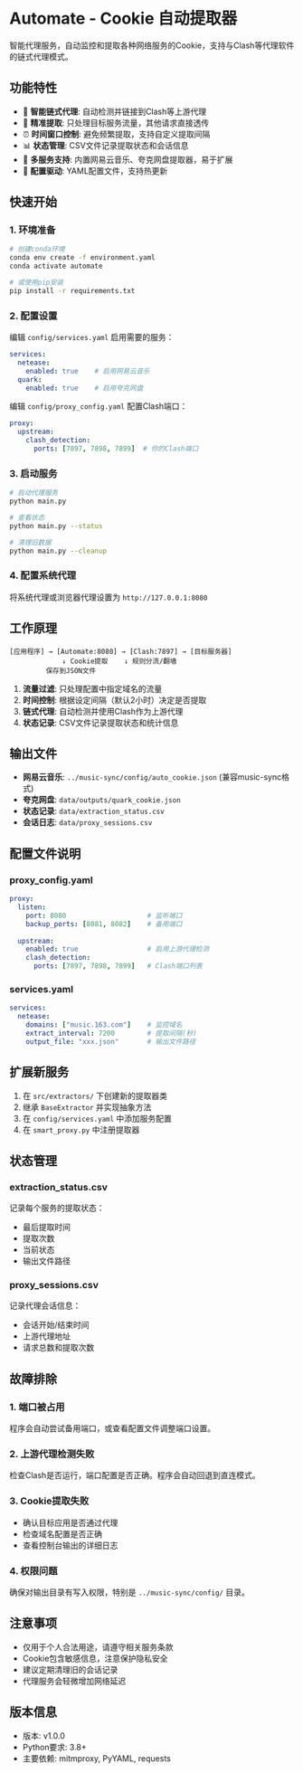 # Automate - Cookie 自动提取器

智能代理服务，自动监控和提取各种网络服务的Cookie，支持与Clash等代理软件的链式代理模式。

## 功能特性

- 🔗 **智能链式代理**: 自动检测并链接到Clash等上游代理
- 🎯 **精准提取**: 只处理目标服务流量，其他请求直接透传
- ⏰ **时间窗口控制**: 避免频繁提取，支持自定义提取间隔
- 📊 **状态管理**: CSV文件记录提取状态和会话信息
- 🎵 **多服务支持**: 内置网易云音乐、夸克网盘提取器，易于扩展
- 🔧 **配置驱动**: YAML配置文件，支持热更新

## 快速开始

### 1. 环境准备

```bash
# 创建conda环境
conda env create -f environment.yaml
conda activate automate

# 或使用pip安装
pip install -r requirements.txt
```

### 2. 配置设置

编辑 `config/services.yaml` 启用需要的服务：

```yaml
services:
  netease:
    enabled: true    # 启用网易云音乐
  quark:
    enabled: true    # 启用夸克网盘
```

编辑 `config/proxy_config.yaml` 配置Clash端口：

```yaml
proxy:
  upstream:
    clash_detection:
      ports: [7897, 7898, 7899]  # 你的Clash端口
```

### 3. 启动服务

```bash
# 启动代理服务
python main.py

# 查看状态
python main.py --status

# 清理旧数据
python main.py --cleanup
```

### 4. 配置系统代理

将系统代理或浏览器代理设置为 `http://127.0.0.1:8080`

## 工作原理

```
[应用程序] → [Automate:8080] → [Clash:7897] → [目标服务器]
             ↓ Cookie提取    ↓ 规则分流/翻墙
         保存到JSON文件     
```

1. **流量过滤**: 只处理配置中指定域名的流量
2. **时间控制**: 根据设定间隔（默认2小时）决定是否提取
3. **链式代理**: 自动检测并使用Clash作为上游代理
4. **状态记录**: CSV文件记录提取状态和统计信息

## 输出文件

- **网易云音乐**: `../music-sync/config/auto_cookie.json` (兼容music-sync格式)
- **夸克网盘**: `data/outputs/quark_cookie.json`
- **状态记录**: `data/extraction_status.csv`
- **会话日志**: `data/proxy_sessions.csv`

## 配置文件说明

### proxy_config.yaml
```yaml
proxy:
  listen:
    port: 8080                    # 监听端口
    backup_ports: [8081, 8082]    # 备用端口
  
  upstream:
    enabled: true                 # 启用上游代理检测
    clash_detection:
      ports: [7897, 7898, 7899]   # Clash端口列表
```

### services.yaml
```yaml
services:
  netease:
    domains: ["music.163.com"]    # 监控域名
    extract_interval: 7200        # 提取间隔(秒)
    output_file: "xxx.json"       # 输出文件路径
```

## 扩展新服务

1. 在 `src/extractors/` 下创建新的提取器类
2. 继承 `BaseExtractor` 并实现抽象方法
3. 在 `config/services.yaml` 中添加服务配置
4. 在 `smart_proxy.py` 中注册提取器

## 状态管理

### extraction_status.csv
记录每个服务的提取状态：
- 最后提取时间
- 提取次数  
- 当前状态
- 输出文件路径

### proxy_sessions.csv
记录代理会话信息：
- 会话开始/结束时间
- 上游代理地址
- 请求总数和提取次数

## 故障排除

### 1. 端口被占用
程序会自动尝试备用端口，或查看配置文件调整端口设置。

### 2. 上游代理检测失败
检查Clash是否运行，端口配置是否正确。程序会自动回退到直连模式。

### 3. Cookie提取失败
- 确认目标应用是否通过代理
- 检查域名配置是否正确
- 查看控制台输出的详细日志

### 4. 权限问题
确保对输出目录有写入权限，特别是 `../music-sync/config/` 目录。

## 注意事项

- 仅用于个人合法用途，请遵守相关服务条款
- Cookie包含敏感信息，注意保护隐私安全
- 建议定期清理旧的会话记录
- 代理服务会轻微增加网络延迟

## 版本信息

- 版本: v1.0.0  
- Python要求: 3.8+
- 主要依赖: mitmproxy, PyYAML, requests